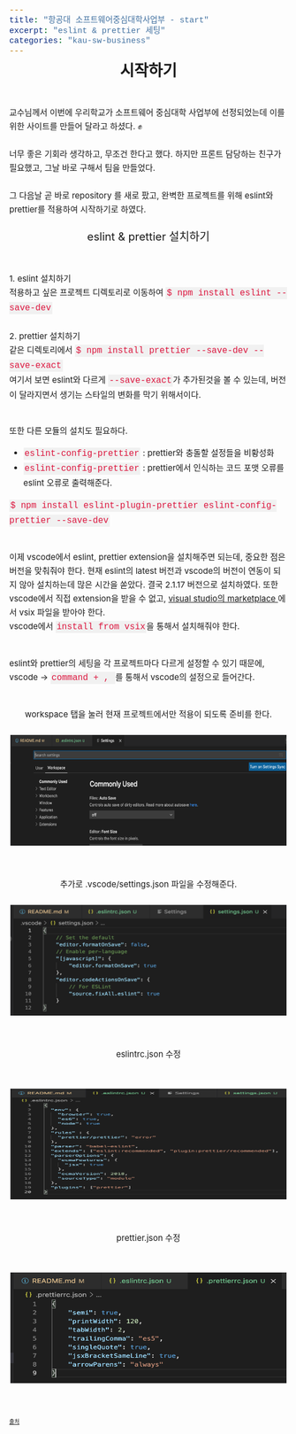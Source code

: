 ```yaml
---
title: "항공대 소프트웨어중심대학사업부 - start"
excerpt: "eslint & prettier 세팅"
categories: "kau-sw-business"
---
```


<style>
code {
  font-family: Consolas,"courier new";
  color: crimson;
  background-color: #f1f1f1;
  padding: 2px;
  font-size: 105%;
}
</style>

<div style = "font-size: 28px; line-height: 25px;">
<center><strong>시작하기</strong></center><br><br>
</div>

<div style = "font-size: 15px; line-height: 25px; text-align: left;">
교수님께서 이번에 우리학교가 소프트웨어 중심대학 사업부에 선정되었는데 이를 위한 사이트를 만들어 달라고 하셨다. &#9994;<br><br>
너무 좋은 기회라 생각하고, 무조건 한다고 했다. 하지만 프론트 담당하는 친구가 필요했고, 그날 바로 구해서 팀을 만들었다. <br><br>
그 다음날 곧 바로 repository 를 새로 팠고, 완벽한 프로젝트를 위해 eslint와 prettier를 적용하여 시작하기로 하였다. <br><br>

<div style = "font-size: 20px; line-height: 25px;">
<center>eslint & prettier 설치하기</center><br><br>
<div style = "font-size: 15px; line-height: 25px;">
1. eslint 설치하기 <br>
적용하고 싶은 프로젝트 디렉토리로 이동하여 <code>$ npm install eslint --save-dev</code><br><br>
2. prettier 설치하기 <br>
같은 디렉토리에서 <code>$ npm install prettier --save-dev --save-exact</code><br>
여기서 보면 eslint와 다르게 <code>--save-exact</code>가 추가된것을 볼 수 있는데, 버전이 달라지면서 생기는 스타일의 변화를 막기 위해서이다. <br><br>

또한 다른 모듈의 설치도 필요하다. 
<ul>
<li><code>eslint-config-prettier</code> : prettier와 충돌할 설정들을 비황성화</li>
<li><code>eslint-config-prettier</code> : prettier에서 인식하는 코드 포맷 오류를 eslint 오류로 출력해준다.</li>
</ul>
<code>$ npm install eslint-plugin-prettier eslint-config-prettier --save-dev</code><br><br>

이제 vscode에서 eslint, prettier extension을 설치해주면 되는데, 중요한 점은 버전을 맞춰줘야 한다. 현재 eslint의 latest 버전과 vscode의 버전이 연동이 되지 않아 설치하는데 많은 시간을 쏟았다. 결국 2.1.17 버전으로 설치하였다. 또한 vscode에서 직접 extension을 받을 수 없고, <a href = "https://marketplace.visualstudio.com/">visual studio의 marketplace </a>에서 vsix 파일을 받아야 한다. <br> vscode에서 <code>install from vsix</code>을 통해서 설치해줘야 한다.<br><br>

eslint와 prettier의 세팅을 각 프로젝트마다 다르게 설정할 수 있기 때문에, vscode -> <code>command + , </code>를 통해서 vscode의 설정으로 들어간다. <br><br>
<center>workspace 탭을 눌러 현재 프로젝트에서만 적용이 되도록 준비를 한다. </center><br>

<center><img src = "\assets\images\vscode setting.png"  border=0 width = "500" height = "200"></center><br><br>

<center>추가로 .vscode/settings.json 파일을 수정해준다. </center><br>
<center><img src = "\assets\images\settingsjson.png"  border=0 width = "500" height = "200"></center><br><br>

<center>eslintrc.json 수정</center><br><br>
<center><img src = "\assets\images\eslintrc.png"  border=0 width = "500" height = "200"></center><br><br>

<center>prettier.json 수정</center><br><br>
<center><img src = "\assets\images\prettierrc.png"  border=0 width = "500" height = "200"></center><br><br>

</div>










<div style = "font-size: 10px; line-height: 25px; text-align: left;">
<a href = "https://feynubrick.github.io/2019/05/20/eslint-prettier.html">출처</a>

